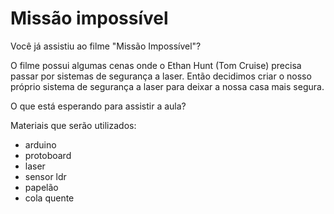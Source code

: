 # Missão impossível

Você já assistiu ao filme "Missão Impossível"?

O filme possui algumas cenas onde o Ethan Hunt (Tom Cruise) precisa passar por sistemas de segurança a laser. Então decidimos criar o nosso próprio sistema de segurança a laser para deixar a nossa casa mais segura.

 O que está esperando para assistir a aula?

Materiais que serão utilizados:

- arduino
- protoboard
- laser
- sensor ldr
- papelão
- cola quente
